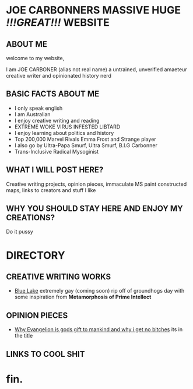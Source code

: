 # JOE CARBONNERS MASSIVE HUGE *!!!GREAT!!!* WEBSITE

## ABOUT ME

welcome to my website,

I am JOE CARBONER (alias not real name) a untrained, unverified amaeteur creative writer and opinionated history nerd

## BASIC FACTS ABOUT ME
 
- I only speak english
- I am Australian
- I enjoy creative writing and reading
- EXTREME WOKE VIRUS INFESTED LIBTARD
- I enjoy learning about politics and history
- Top 200,000 Marvel Rivals Emma Frost and Strange player
- I also go by Ultra-Papa Smurf, Ultra Smurf, B.I.G Carbonner
- Trans-Inclusive Radical Mysoginist

## WHAT I WILL POST HERE?

Creative writing projects, opinion pieces, immaculate MS paint constructed maps, links to creators and stuff I like

## WHY YOU SHOULD STAY HERE AND ENJOY MY CREATIONS?

Do it pussy

# DIRECTORY

## CREATIVE WRITING WORKS 

- [Blue Lake](Blue-Lake.md) extremely gay (coming soon) rip off of groundhogs day with some inspiration from **Metamorphosis of Prime Intellect**

## OPINION PIECES 

- [Why Evangelion is gods gift to mankind and why i get no bitches](Evangelion-Glazing.md) its in the title

## LINKS TO COOL SHIT

# fin.